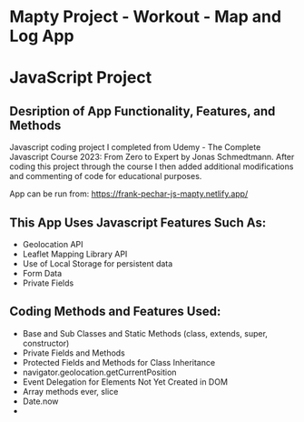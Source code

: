 # Mapty Project -  Workout - Map and Log App 
# JavaScript Project
## Desription of App Functionality, Features, and Methods

Javascript coding project I completed from Udemy - The Complete Javascript Course 2023: From Zero to Expert by Jonas Schmedtmann. After coding this project through the course I then added additional modifications and commenting of code for educational purposes.

App can be run from: https://frank-pechar-js-mapty.netlify.app/

## This App Uses Javascript Features Such As:

- Geolocation API 
- Leaflet Mapping Library API
- Use of Local Storage for persistent data
- Form Data
- Private Fields

## Coding Methods and Features Used:

- Base and Sub Classes and Static Methods (class, extends, super, constructor)
- Private Fields and Methods
- Protected Fields and Methods for Class Inheritance
- navigator.geolocation.getCurrentPosition
- Event Delegation for Elements Not Yet Created in DOM
- Array methods ever, slice
- Date.now
- 

